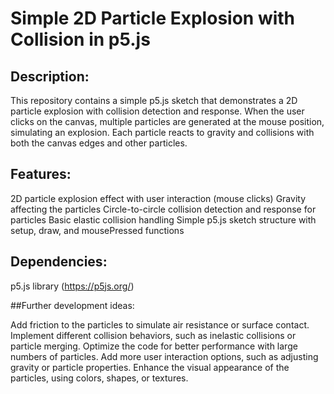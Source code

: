 # Simple 2D Particle Explosion with Collision in p5.js

## Description:
This repository contains a simple p5.js sketch that demonstrates a 2D particle explosion with collision detection and response. When the user clicks on the canvas, multiple particles are generated at the mouse position, simulating an explosion. Each particle reacts to gravity and collisions with both the canvas edges and other particles.

## Features:

2D particle explosion effect with user interaction (mouse clicks)
Gravity affecting the particles
Circle-to-circle collision detection and response for particles
Basic elastic collision handling
Simple p5.js sketch structure with setup, draw, and mousePressed functions

## Dependencies:

p5.js library (https://p5js.org/)

##Further development ideas:

Add friction to the particles to simulate air resistance or surface contact.
Implement different collision behaviors, such as inelastic collisions or particle merging.
Optimize the code for better performance with large numbers of particles.
Add more user interaction options, such as adjusting gravity or particle properties.
Enhance the visual appearance of the particles, using colors, shapes, or textures.
